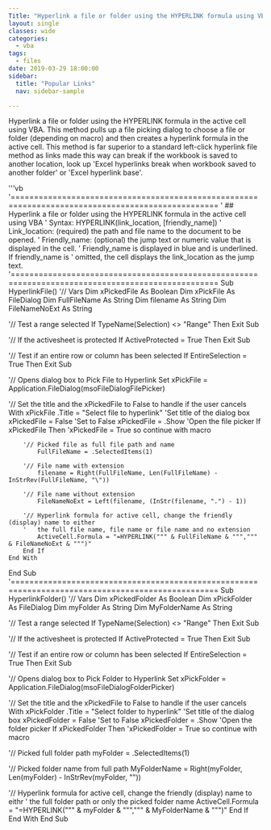 ```yaml
---
Title: "Hyperlink a file or folder using the HYPERLINK formula using VBA"
layout: single
classes: wide
categories:
  - vba
tags:
  - files
date: 2019-03-29 18:00:00
sidebar:
  title: "Popular Links"
  nav: sidebar-sample

---
```


Hyperlink a file or folder using the HYPERLINK formula  in the active cell using VBA. This method pulls up a file picking dialog to choose a file or folder (depending on macro) and then creates a hyperlink formula in the active cell. This method is far superior to a standard left-click hyperlink file method as links made this way can break if the workbook is saved to another location, look up 'Excel hyperlinks break when workbook saved to another folder' or 'Excel hyperlink base'.   

'''vb
'==================================================================================================
' ## Hyperlink a file or folder using the HYPERLINK formula in the active cell using VBA
'    Syntax: HYPERLINK(link_location, [friendly_name])
'    Link_location: (required) the path and file name to the document to be opened.
'    Friendly_name: (optional) the jump text or numeric value that is displayed in the cell.
'                   Friendly_name is displayed in blue and is underlined. If friendly_name is
'                   omitted, the cell displays the link_location as the jump text.
'==================================================================================================
Sub HyperlinkFile()
'// Vars
    Dim xPickedFile As Boolean
    Dim xPickFile As FileDialog
    Dim FullFileName As String
    Dim filename As String
    Dim FileNameNoExt As String

'// Test a range selected
    If TypeName(Selection) <> "Range" Then Exit Sub

'// If the activesheet is protected
    If ActiveProtected = True Then Exit Sub

'// Test if an entire row or column has been selected
    If EntireSelection = True Then Exit Sub

'// Opens dialog box to Pick File to Hyperlink
    Set xPickFile = Application.FileDialog(msoFileDialogFilePicker)

'// Set the title and the xPickedFile to False to handle if the user cancels
    With xPickFile
        .Title = "Select file to hyperlink" 'Set title of the dialog box
        xPickedFile = False                 'Set to False
        xPickedFile = .Show                 'Open the file picker
        If xPickedFile Then                 'xPickedFile = True so continue with macro

        '// Picked file as full file path and name
            FullFileName = .SelectedItems(1)

        '// File name with extension
            filename = Right(FullFileName, Len(FullFileName) - InStrRev(FullFileName, "\"))

        '// File name without extension
            FileNameNoExt = Left(filename, (InStr(filename, ".") - 1))

        '// Hyperlink formula for active cell, change the friendly (display) name to either
        '   the full file name, file name or file name and no extension
            ActiveCell.Formula = "=HYPERLINK(""" & FullFileName & """,""" & FileNameNoExt & """)"
        End If
    End With
End Sub
'==================================================================================================
Sub HyperlinkFolder()
'// Vars
    Dim xPickedFolder As Boolean
    Dim xPickFolder As FileDialog
    Dim myFolder As String
    Dim MyFolderName As String

'// Test a range selected
    If TypeName(Selection) <> "Range" Then Exit Sub

'// If the activesheet is protected
    If ActiveProtected = True Then Exit Sub

'// Test if an entire row or column has been selected
    If EntireSelection = True Then Exit Sub

'// Opens dialog box to Pick Folder to Hyperlink
    Set xPickFolder = Application.FileDialog(msoFileDialogFolderPicker)

'// Set the title and the xPickedFile to False to handle if the user cancels
    With xPickFolder
        .Title = "Select folder to hyperlink"   'Set title of the dialog box
        xPickedFolder = False                   'Set to False
        xPickedFolder = .Show                   'Open the folder picker
        If xPickedFolder Then                   'xPickedFolder = True so continue with macro

'// Picked full folder path
            myFolder = .SelectedItems(1)

'// Picked folder name from full path
            MyFolderName = Right(myFolder, Len(myFolder) - InStrRev(myFolder, "\"))

'// Hyperlink formula for active cell, change the friendly (display) name to eithr
'   the full folder path or only the picked folder name
            ActiveCell.Formula = "=HYPERLINK(""" & myFolder & """,""" & MyFolderName & """)"
        End If
    End With
End Sub
```
